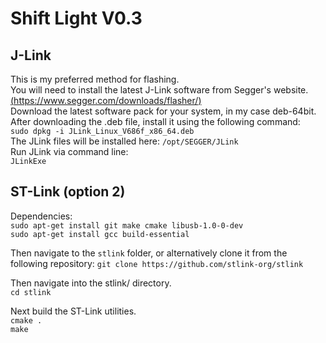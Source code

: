 # Shift Light V0.3

## J-Link  
This is my preferred method for flashing.  
You will need to install the latest J-Link software from Segger's website.  
[(https://www.segger.com/downloads/flasher/)](https://www.segger.com/downloads/flasher/)  
Download the latest software pack for your system, in my case deb-64bit.
After downloading the .deb file, install it using the following command:  
`sudo dpkg -i JLink_Linux_V686f_x86_64.deb`  
The JLink files will be installed here:
`/opt/SEGGER/JLink`  
Run JLink via command line:  
`JLinkExe`

## ST-Link (option 2)
Dependencies:  
`sudo apt-get install git make cmake libusb-1.0-0-dev`  
`sudo apt-get install gcc build-essential`  

Then navigate to the `stlink` folder, or alternatively clone it from the following repository:
`git clone https://github.com/stlink-org/stlink`  

Then navigate into the stlink/ directory.  
`cd stlink`  

Next build the ST-Link utilities.  
`cmake .`  
`make`  




